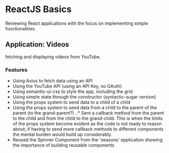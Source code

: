 # ReactJS Basics

Reviewing React applications with the focus on implementing simple functionalities.

## Application: Videos

fetching and displaying videos from YouTube.

### Features

* Using Axios to fetch data using an API
* Using the YouTube API (using an API Key, no OAuth)
* Using semantic-ui-css to style the app, including the grid
* Using simple state through the constructor (syntactic-sugar version)
* Using the props system to send data to a child of a child
* Using the props system to send data from a child to the parent of the parent (to the grand-parent?)
..* Sent a callback method from the parent to the child and from the child to the grand-child. This is when the limits of the props system become evident as the code is not ready to reason about; if having to send more callback methods to different components the mental burden would build up considerably.
* Reused the Spinner Component from the 'seasons' application showing the importance of building reusable components